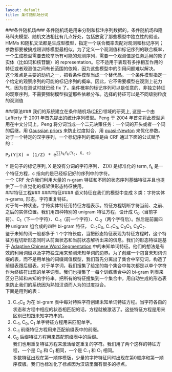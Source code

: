 ```yaml
---
layout: default
title: 条件随机场分词
---
```


###条件随机场###
条件随机场是用来分割和标注序列数据的。条件随机场和隐马科夫模型、随机文法相比有几点好处，包括放宽了那些模型中独立性的假设。  
HMMs 和随机文法都是生成型模型，指定一个联合概率去配对观测和标记序列；参数都要被搞成跟训练模型最相似。为了定义一个观测值和标记序列的联合概率，一个生成模型需要去枚举所有可能的观测序列，需要一个观测值是任务适用的原子实体（比如词和核苷酸）的 representation。它不适用于表现有多挣相互作用的特征或者观测值之间有长范围的依赖，因为这些模型中的引用问题难以解决。  
这个难点是主要的动机之一，把看条件模型当成一个替代品。一个条件模型指定一个给定的观察序列的可能的标记序列的概率。因此，它不需要模型在观测上花力气，因为在测试时就已经 fix 了。条件概率的标记序列可以是任意的、非独立特征的观察序列，不需要强制模型指望那些依赖分布。选择的特征可以是不同级别粒度的观测值

###算法###
我们的系统建立在条件随机场([CRF](/papers/CRF.pdf))领域的研究上, 这是一个由 Lafferty 于 2001 年首先提出的统计序列模型。Peng 于 2004 年首先将此模型运用在中文分词上。Peng 将分词当成一个二元决策任务：一个词的开头或者一个词的后继。用 [Gaussian priors](http://www.cap-lore.com/MathPhys/Gauss/GaussPrior.html) 来防止过度拟合，用 [quasi-Newton](/papers/qnewton.pdf) 来优化参数。  
对于一个特定的汉字序列，一个标记序列的概率是由 CRF 通过下面的公式赋予的：  
<pre>P<sub>λ</sub>(Y|X) = (1/Z) * e<sup>∑∑λ<sub>k</sub>f<sub>k</sub>(Y<sub>c</sub>, X, c)</sup></pre>
Y 是句子的标记序列, X 是没有分词的字符序列， Z(X) 是标准化的 term, f<sub>k</sub> 是一个特征方程，c 指向的是已经标记好的序列中的字符。  
一个 CRF 允许我们利用大量的 n-gram 特征和不同的状态序列基础特征并且也提供了一个直觉化的框架供形态特征使用。  
###特征工程###
####特征####
语义特征在我们的模型中变成 3 类：字符实体 n-grams, 形态，字符重复特征。  
对于每一种状态，字符实体特征用特征方程表示。特征方程切断字符当前、之前、之后的实体位置。我们用四种特别的 unigram 特征方程，设计成 C<sub>0</sub>（当前字符）、C<sub>1</sub>（下一个字符）、C<sub>-1</sub>（前一个字符）、C<sub>-2</sub>（两个字符后）。然后是前面四种 unigram 组合成的四种 bi-gram 特征， C<sub>-2</sub>C<sub>0</sub>, C<sub>-1</sub>C<sub>0</sub>, C<sub>0</sub>C<sub>1</sub>, C<sub>0</sub>C<sub>2</sub>.  
鉴于未知的词一般都多于 1 个字符长度，当把形态特征表现为特征方程时，这个特征方程切断形态同时从前面状态和当前状态解析出来的信息。我们的形态特征是基于 [Adaptive Chinese Word Segmentation](/paper/Adaptive_Chinese_Word_Segmentation.pdf) 中的未知单词特征。他们的想法是有效的利用词缀以及字符独立用来预测未知单词的边界。为了创建一个包含未知词词缀的表，而不是用单独的词缀阈值模型，我们首先分离出了集合中罕见词，构造了前缀表跟后缀表。对于单字词，我们搜集了给定的每个集合中每次都是以单个字符作为终结符出现的单字词表。我们也搜集了一每个训练集合中的 bi-gram 列表来区分已知和未知的字符串。把所有的特征搜集到一个集合中，用自动生成的形态表来防止我们的系统因为熟知汉语而人为的过度拟合。  
下面是用到的表：  
1) C<sub>-1</sub>C<sub>0</sub> 为在 bi-gram 表中每对特殊字符创建未知单词特征方程。当字符各自的状态和方程中相应的状态相匹配的话，方程就被激活了。这些特征方程是用来区别已知跟未知字符串的。  
2) C<sub>-1</sub>, C<sub>0</sub>, C<sub>1</sub> 单字特征方程用来匹配单字。  
3) C<sub>-1</sub> 前缀特征方程用来匹配前缀表中的前缀。  
4) C<sub>0</sub> 后缀特征方程用来匹配前缀表中的后缀。  
我们也用重复特征方程来激活给定重复的字符。我们用了两个这样的特征方程，一个是 C<sub>0</sub> 和 C<sub>1</sub> 相同，一个是 C<sub>-1</sub> 和 C<sub>1</sub> 相同。  
多数特征出现在第一顺序模版，少量的字符特征同时出现在第0顺序和第一顺序模版。我们也标准化了标点因为汉语里面有很多的标点。